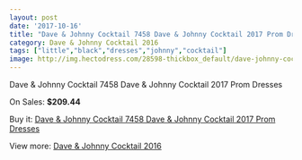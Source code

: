 ```yaml
---
layout: post
date: '2017-10-16'
title: "Dave & Johnny Cocktail 7458 Dave & Johnny Cocktail 2017 Prom Dresses"
category: Dave & Johnny Cocktail 2016
tags: ["little","black","dresses","johnny","cocktail"]
image: http://img.hectodress.com/28598-thickbox_default/dave-johnny-cocktail-7458-dave-johnny-cocktail-2012-prom-dresses.jpg
---
```

Dave & Johnny Cocktail 7458 Dave & Johnny Cocktail 2017 Prom Dresses

On Sales: **$209.44**
<a href="https://www.hectodress.com/dave-johnny-cocktail-2013/13337-dave-johnny-cocktail-7458-dave-johnny-cocktail-2012-prom-dresses.html"><amp-img layout="responsive" width="600" height="600" src="//img.hectodress.com/28598-thickbox_default/dave-johnny-cocktail-7458-dave-johnny-cocktail-2012-prom-dresses.jpg" alt="Dave & Johnny Cocktail 7458 Dave & Johnny Cocktail 2017 Prom Dresses 0" /></a>
<a href="https://www.hectodress.com/dave-johnny-cocktail-2013/13337-dave-johnny-cocktail-7458-dave-johnny-cocktail-2012-prom-dresses.html"><amp-img layout="responsive" width="600" height="600" src="//img.hectodress.com/28599-thickbox_default/dave-johnny-cocktail-7458-dave-johnny-cocktail-2012-prom-dresses.jpg" alt="Dave & Johnny Cocktail 7458 Dave & Johnny Cocktail 2017 Prom Dresses 1" /></a>

Buy it: [Dave & Johnny Cocktail 7458 Dave & Johnny Cocktail 2017 Prom Dresses](https://www.hectodress.com/dave-johnny-cocktail-2013/13337-dave-johnny-cocktail-7458-dave-johnny-cocktail-2012-prom-dresses.html "Dave & Johnny Cocktail 7458 Dave & Johnny Cocktail 2017 Prom Dresses")

View more: [Dave & Johnny Cocktail 2016](https://www.hectodress.com/213-dave-johnny-cocktail-2013 "Dave & Johnny Cocktail 2016")